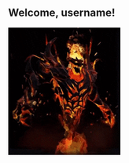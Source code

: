 ## Welcome, username!

![alt text](https://github.com/NonameUntitled/NonameUntitled/blob/master/shadow_fiend.gif?raw=true)
